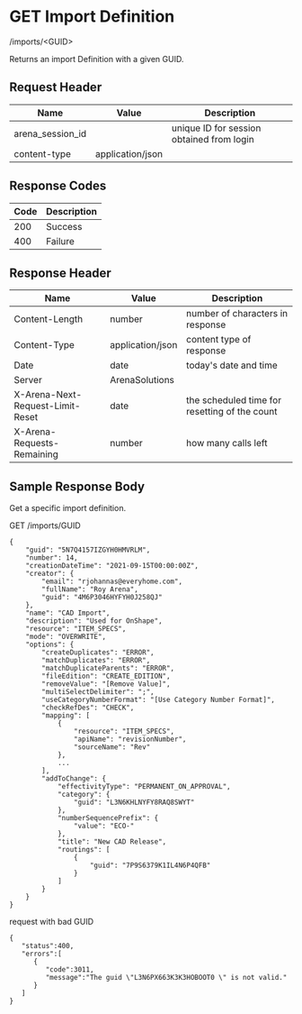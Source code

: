 # GET Import Definition
/imports/&lt;GUID&gt;

Returns an import Definition with a given GUID.

## Request Header

| Name<br> | Value<br> | Description<br> |
|  --- |  --- |  --- | 
| arena_session_id<br> |   | unique ID for session obtained from login<br> |
| content-type<br> | application/json<br> |   |

## Response Codes

| Code<br> | Description<br> |
|  --- |  --- | 
| 200<br> | Success<br> |
| 400<br> | Failure<br> |

## Response Header

| Name<br> | Value<br> | Description<br> |
|  --- |  --- |  --- | 
| Content-Length<br> | number<br> | number of characters in response<br> |
| Content-Type<br> | application/json<br> | content type of response<br> |
| Date<br> | date<br> | today's date and time<br> |
| Server<br> | ArenaSolutions<br> |   |
| X-Arena-Next-Request-Limit-Reset<br> | date<br> | the scheduled time for resetting of the count<br> |
| X-Arena-Requests-Remaining<br> | number<br> | how many calls left<br> |

## Sample Response Body
Get a specific import definition.

GET /imports/GUID

```
{
    "guid": "5N7Q4157IZGYH0HMVRLM",
    "number": 14,
    "creationDateTime": "2021-09-15T00:00:00Z",
    "creator": {
        "email": "rjohannas@everyhome.com",
        "fullName": "Roy Arena",
        "guid": "4M6P3046HYFYH0J258QJ"
    },
    "name": "CAD Import",
    "description": "Used for OnShape",
    "resource": "ITEM_SPECS",
    "mode": "OVERWRITE",
    "options": {  
        "createDuplicates": "ERROR",
        "matchDuplicates": "ERROR",
        "matchDuplicateParents": "ERROR",
        "fileEdition": "CREATE_EDITION",
        "removeValue": "[Remove Value]",
        "multiSelectDelimiter": ";",
        "useCategoryNumberFormat": "[Use Category Number Format]",
        "checkRefDes": "CHECK",
        "mapping": [  
            {
                "resource": "ITEM_SPECS",
                "apiName": "revisionNumber",
                "sourceName": "Rev"
            },
            ...
        ],
        "addToChange": {
            "effectivityType": "PERMANENT_ON_APPROVAL",
            "category": {
                "guid": "L3N6KHLNYFY8RAQ8SWYT"
            },
            "numberSequencePrefix": {
                "value": "ECO-"
            },
            "title": "New CAD Release",
            "routings": [
                {
                    "guid": "7P9S6379K1IL4N6P4QFB"
                }
            ]
        }
    }
}
```
request with bad GUID

```
{  
   "status":400,
   "errors":[  
      {  
         "code":3011,
         "message":"The guid \"L3N6PX663K3K3HOBOOT0 \" is not valid."
      }
   ]
}
```

